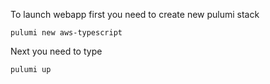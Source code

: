 To launch webapp first you need to create new pulumi stack

`pulumi new aws-typescript`

Next you need to type

`pulumi up`